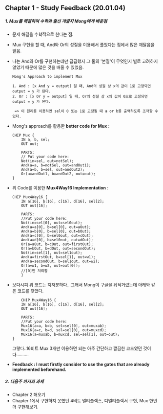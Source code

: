 ## Chapter 1 - Study Feedback (20.01.04)



##### 1. Mux를 해결하며 수학과 출신 개발자 Mong에게 배운점

- 문제 해결을 수학적으로 한다는 점.

- Mux 구현을 할 때, And와 Or의 성질을 이용해서 풀었다는 점에서 많은 깨달음을 얻음.

- 나는 And와 Or를 구현하는데만 급급했지 그 둘의 '본질'이 무엇인지 별로 고려하지 않았기 때문에 많은 것을 배울 수 있었음.

  ```
  Mong's Approach to implement Mux
  
  1. And : [x And y = output] 일 때, And의 성질 상 x의 값이 1로 고정되면 output = y 가 된다.
  2. Or : [x Or y = output] 일 때, Or의 성질 상 x의 값이 0으로 고정되면 output = y 가 된다.
  
   => 이 원리를 이용하면 sel이 0 또는 1로 고정될 때 a or b를 출력하도록 조작할 수 있다.
  ```

  

- Mong's approach를 활용한 **better code for Mux** : 

  ```
  CHIP Mux {
      IN a, b, sel;
      OUT out;
  
      PARTS:
      // Put your code here:
      Not(in=sel, out=notSel);
      And(a=a, b=notSel, out=andOut1);
      And(a=b, b=sel, out=andOut2);
      Or(a=andOut1, b=andOut2, out=out);
  }
  ```

- 위 Code를 이용한 **Mux4Way16 Implementation** : 

  ```
  CHIP Mux4Way16 {
      IN a[16], b[16], c[16], d[16], sel[2];
      OUT out[16];
  
      PARTS:
      //Put your code here:
      Not(in=sel[0], out=sel0out);
      And(a=a[0], b=sel[0], out=aOut);
      And(a=b[0], b=sel[0], out=bOut);
      And(a=c[0], b=sel0out, out=cOut);
      And(a=d[0], b=sel0out, out=dOut);
      Or(a=aOut, b=cOut, out=firstOut);
      Or(a=bOut, b=dOut, out=secondOut);
      Not(in=sel[1], out=sel1out);
      And(a=firstOut, b=sel[1], out=w1);
      And(a=secondOut, b=sel1out, out=w2);
      Or(a=w1, b=w2, out=out[0]);
      //[0]만 처리함
      }
  ```

- 보다시피 위 코드는 지저분하다...그래서 Mong이 구글을 뒤적거렸는데 아래와 같은 코드를 찾았다.

  ```
      CHIP Mux4Way16 {
      IN a[16], b[16], c[16], d[16], sel[2];
      OUT out[16];
  
      PARTS:
      //Put your code here:
      Mux16(a=a, b=b, sel=sel[0], out=muxab);
      Mux16(a=c, b=d, sel=sel[0], out=muxcd);
      Mux16(a=muxab, b=muxcd, sel=sel[1], out=out);
  }
  ```

  그렇다..16비트 Mux 3개만 이용하면 되는 아주 간단하고 깔끔한 코드였던 것이다..........

  

- **Feedback : I must firstly consider to use the gates that are already implemented beforehand.**

  

##### 2. 다음주 까지의 과제

- Chapter 2 해오기
- Chapter 1에서 구현하지 못했던 4비트 멀티플렉스, 디멀티플렉서 구현, Mux 한번 더 구현해보기.